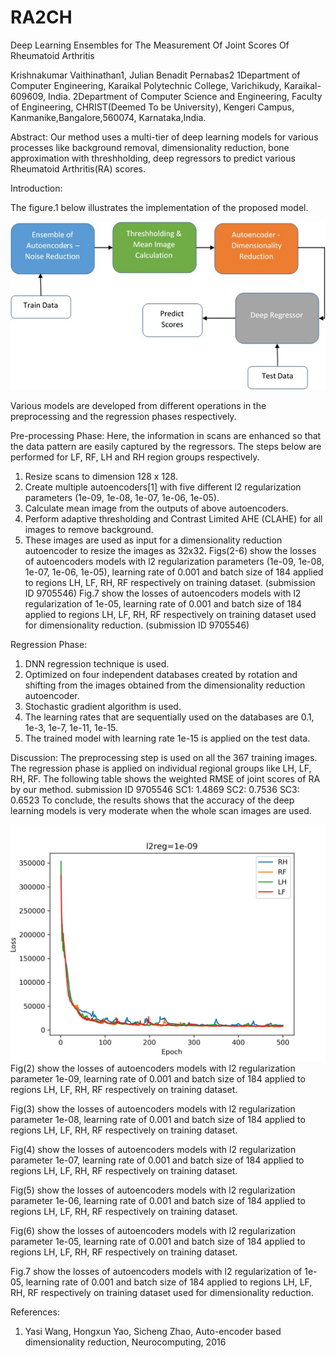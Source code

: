# RA2CH
Deep Learning Ensembles for The Measurement Of Joint Scores Of Rheumatoid Arthritis 

Krishnakumar Vaithinathan1, Julian Benadit Pernabas2
1Department of Computer Engineering, Karaikal Polytechnic College, Varichikudy, Karaikal-609609, India.
2Department of Computer Science and Engineering, Faculty of Engineering, CHRIST(Deemed To be University), Kengeri Campus, Kanmanike,Bangalore,560074, Karnataka,India.

Abstract:
	Our method uses a multi-tier of deep learning models for various processes like background removal, dimensionality reduction, bone approximation with threshholding, deep regressors to predict various Rheumatoid Arthritis(RA) scores.

Introduction:

The figure.1 below illustrates the implementation of the proposed model. 

![Alt text](https://github.com/vkichu77/RA2CH/blob/master/imgs/blockdiag.jpg?raw=true "BlockDiagram")

Various models are developed from different operations in the preprocessing and the regression phases respectively.

Pre-processing Phase:
Here, the information in scans are enhanced so that the data pattern are easily captured by the regressors. The steps below are performed for LF, RF, LH and RH region groups respectively.
1.	Resize scans to dimension 128 x 128.
2.	Create multiple autoencoders[1] with five different l2 regularization parameters (1e-09, 1e-08, 1e-07, 1e-06, 1e-05).
3.	Calculate mean image from the outputs of above autoencoders.
4.	Perform adaptive thresholding and Contrast Limited AHE (CLAHE) for all images to remove background.
5.	These images are used as input for a dimensionality reduction autoencoder to resize the images as 32x32.
Figs(2-6) show the losses of autoencoders models with l2 regularization parameters (1e-09, 1e-08, 1e-07, 1e-06, 1e-05), learning rate of 0.001 and batch size of 184 applied to regions LH, LF, RH, RF respectively on training dataset. (submission ID 9705546)
Fig.7 show the losses of autoencoders models with l2 regularization of 1e-05, learning rate of 0.001 and batch size of 184 applied to regions LH, LF, RH, RF respectively on training dataset used for dimensionality reduction. (submission ID 9705546)

Regression Phase:
1.	DNN regression technique is used.
2.	Optimized on four independent databases created by rotation and shifting from the images obtained from the dimensionality reduction autoencoder.
3.	Stochastic gradient algorithm is used.
4.	The learning rates that are sequentially used on the databases are 0.1, 1e-3, 1e-7, 1e-11, 1e-15.
5.	The trained model with learning rate 1e-15 is applied on the test data.

Discussion:
	The preprocessing step is used on all the 367 training images. The regression phase is applied on individual regional groups like LH, LF, RH, RF. The following table shows the weighted RMSE of joint scores of RA by our method.
submission ID 9705546
SC1: 1.4869
SC2: 0.7536
SC3: 0.6523
To conclude, the results shows that the accuracy of the deep learning models is very moderate when the whole scan images are used.

![Alt text](https://github.com/vkichu77/RA2CH/blob/master/imgs/trnmodelNR-1e-09.png "BlockDiagram")
Fig(2) show the losses of autoencoders models with l2 regularization parameter 1e-09, learning rate of 0.001 and batch size of 184 applied to regions LH, LF, RH, RF respectively on training dataset. 

Fig(3) show the losses of autoencoders models with l2 regularization parameter 1e-08, learning rate of 0.001 and batch size of 184 applied to regions LH, LF, RH, RF respectively on training dataset.
 
Fig(4) show the losses of autoencoders models with l2 regularization parameter 1e-07, learning rate of 0.001 and batch size of 184 applied to regions LH, LF, RH, RF respectively on training dataset.
 
Fig(5) show the losses of autoencoders models with l2 regularization parameter 1e-06, learning rate of 0.001 and batch size of 184 applied to regions LH, LF, RH, RF respectively on training dataset.
 
Fig(6) show the losses of autoencoders models with l2 regularization parameter 1e-05, learning rate of 0.001 and batch size of 184 applied to regions LH, LF, RH, RF respectively on training dataset.
 
Fig.7 show the losses of autoencoders models with l2 regularization of 1e-05, learning rate of 0.001 and batch size of 184 applied to regions LH, LF, RH, RF respectively on training dataset used for dimensionality reduction.
 

References:
1.	Yasi Wang, Hongxun Yao, Sicheng Zhao, Auto-encoder based dimensionality reduction, Neurocomputing, 2016
